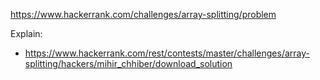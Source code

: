 https://www.hackerrank.com/challenges/array-splitting/problem

Explain:
- https://www.hackerrank.com/rest/contests/master/challenges/array-splitting/hackers/mihir_chhiber/download_solution

